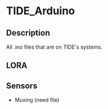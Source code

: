 # TIDE_Arduino

## Description
All .ino files that are on TIDE's systems. 

## LORA

## Sensors
- Muxing (need file)
